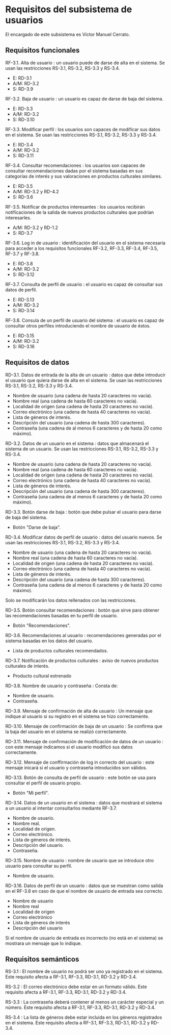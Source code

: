 # Requisitos del subsistema de usuarios

El encargado de este subsistema es Víctor Manuel Cerrato.

## Requisitos funcionales

RF-3.1. Alta de usuario
: un usuario puede de darse de alta en el sistema. Se usan las restricciones RS-3.1, RS-3.2, RS-3.3 y RS-3.4.

 - E: RD-3.1
 - A/M: RD-3.2
 - S: RD-3.9
 
RF-3.2. Baja de usuario
: un usuario es capaz de darse de baja del sistema.

 - E: RD-3.3
 - A/M: RD-3.2
 - S: RD-3.10
 
RF-3.3. Modificar perfil
: los usuarios son capaces de modificar sus datos en el sistema. Se usan las restricciones RS-3.1, RS-3.2, RS-3.3 y RS-3.4.

 - E: RD-3.4
 - A/M: RD-3.2
 - S: RD-3.11
 
RF-3.4. Consultar recomendaciones
: los usuarios son capaces de consultar recomendaciones dadas por el sistema basadas en sus categorías de interés y sus valoraciones en productos culturales similares.

 - E: RD-3.5
 - A/M: RD-3.2 y RD-4.2
 - S: RD-3.6
 
RF-3.5. Notificar de productos interesantes
: los usuarios recibirán notificaciones de la salida de nuevos productos culturales que podrían interesarles.

 - A/M: RD-3.2 y RD-1.2
 - S: RD-3.7

RF-3.6. Log in de usuario
: identificación del usuario en el sistema necesaria para acceder a los requisitos funcionales RF-3.2, RF-3.3, RF-3.4, RF-3.5, RF-3.7 y RF-3.8.

 - E: RD-3.8
 - A/M: RD-3.2
 - S: RD-3.12

RF-3.7. Consulta de perfil de usuario
: el usuario es capaz de consultar sus datos de perfil.

 - E: RD-3.13
 - A/M: RD-3.2
 - S: RD-3.14

RF-3.8. Consula de un perfil de usuario del sistema
: el usuario es capaz de consultar otros perfiles introduciendo el nombre de usuario de éstos.

 - E: RD-3.15
 - A/M: RD-3.2
 - S: RD-3.16

## Requisitos de datos

RD-3.1. Datos de entrada de la alta de un usuario
: datos que debe introducir el usuario que quiera darse de alta en el sistema. Se usan las restricciones RS-3.1, RS-3.2, RS-3.3 y RS-3.4.

 - Nombre de usuario (una cadena de hasta 20 caracteres no vacía).
 - Nombre real (una cadena de hasta 60 caracteres no vacía).
 - Localidad de origen (una cadena de hasta 20 caracteres no vacía).
 - Correo electrónico (una cadena de hasta 40 caracteres no vacía).
 - Lista de géneros de interés.
 - Descripción del usuario (una cadena de hasta 300 caracteres).
 - Contraseña (una cadena de al menos 6 caracteres y de hasta 20 como máximo).
 
RD-3.2. Datos de un usuario en el sistema
: datos que almacenará el sistema de un usuario. Se usan las restricciones RS-3.1, RS-3.2, RS-3.3 y RS-3.4.

 - Nombre de usuario (una cadena de hasta 20 caracteres no vacía).
 - Nombre real (una cadena de hasta 60 caracteres no vacía).
 - Localidad de origen (una cadena de hasta 20 caracteres no vacía).
 - Correo electrónico (una cadena de hasta 40 caracteres no vacía).
 - Lista de géneros de interés.
 - Descripción del usuario (una cadena de hasta 300 caracteres).
 - Contraseña (una cadena de al menos 6 caracteres y de hasta 20 como máximo).
 
RD-3.3. Botón darse de baja
: botón que debe pulsar el usuario para darse de baja del sistema.

 - Botón "Darse de baja".
 
RD-3.4. Modificar datos de perfil de usuario
: datos del usuario nuevos. Se usan las restricciones RS-3.1, RS-3.2, RS-3.3 y RS-3.4.

 - Nombre de usuario (una cadena de hasta 20 caracteres no vacía).
 - Nombre real (una cadena de hasta 60 caracteres no vacía).
 - Localidad de origen (una cadena de hasta 20 caracteres no vacía).
 - Correo electrónico (una cadena de hasta 40 caracteres no vacía).
 - Lista de géneros de interés.
 - Descripción del usuario (una cadena de hasta 300 caracteres).
 - Contraseña (una cadena de al menos 6 caracteres y de hasta 20 como máximo).
 
 Solo se modificarán los datos rellenados con las restricciones.

RD-3.5. Botón consultar recomendaciones
: botón que sirve para obtener las recomendaciones basadas en tu perfil de usuario.

 - Botón "Recomendaciones".
 
RD-3.6. Recomendaciones al usuario
: recomendaciones generadas por el sistema basadas en los datos del usuario.

 - Lista de productos culturales recomendados.

RD-3.7. Notificación de productos culturales
: aviso de nuevos productos culturales de interés.

 - Producto cultural estrenado
 
RD-3.8. Nombre de usuario y contraseña
: Consta de:

 - Nombre de usuario.
 - Contraseña.
 
RD-3.9. Mensaje de confirmación de alta de usuario
: Un mensaje que indique al usuario si su registro en el sistema se hizo correctamente.
 
RD-3.10. Mensaje de confirmación de baja de un usuario
: Se confirma que la baja del usuario en el sistema se realizó correctamente.
 
RD-3.11. Mensaje de confirmación de modificación de datos de un usuario
: con este mensaje indicamos si el usuario modificó sus datos correctamente.
 
RD-3.12. Mensaje de conffirmación de log in correcto del usuario
: este mensaje inicará si el usuario y contraseña introducidos son válidos.

RD-3.13. Botón de consulta de perfil de usuario
: este botón se usa para consultar el perfil de usuario propio.

 - Botón "Mi perfil".
 
RD-3.14. Datos de un usuario en el sistema
: datos que mostrará el sistema a un usuario al intentar consultarlos mediante RF-3.7.

 - Nombre de usuario.
 - Nombre real.
 - Localidad de origen.
 - Correo electrónico.
 - Lista de géneros de interés.
 - Descripción del usuario.
 - Contraseña.
 
RD-3.15. Nombre de usuario
: nombre de usuario que se introduce otro usuario para consultar su perfil.

 - Nombre de usuario.
 
RD-3.16. Datos de perfil de un usuario
: datos que se muestran como salida en el RF-3.8 en caso de que el nombre de usuario de entrada sea correcto.

 - Nombre de usuario
 - Nombre real
 - Localidad de origen
 - Correo electrónico
 - Lista de géneros de interés 
 - Descripción del usuario
 
 Si el nombre de usuario de entrada es incorrecto (no está en el sistema) se mostrara un mensaje que lo indique.

## Requisitos semánticos

RS-3.1
: El nombre de usuario no podrá ser uno ya registrado en el sistema. Este requisito afecta a RF-3.1, RF-3.3, RD-3.1, RD-3.2 y RD-3.4.

RS-3.2
: El correo electrónico debe estar en un formato válido. Este requisito afecta a RF-3.1, RF-3.3, RD-3.1, RD-3.2 y RD-3.4.

RS-3.3
: La contraseña deberá contener al menos un carácter especial y un número. Este requisito afecta a RF-3.1, RF-3.3, RD-3.1, RD-3.2 y RD-3.4.

RS-3.4
: La lista de géneros debe estar incluida en los géneros registrados en el sistema. Este requisito afecta a RF-3.1, RF-3.3, RD-3.1, RD-3.2 y RD-3.4.
